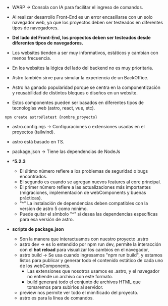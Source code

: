 
- WARP -> Consola con IA para facilitar el ingreso de comandos.
- Al realizar desarrollo Front-End es un error encasillarse con un solo navegador web, ya que los proyectos deben ser testeados en diferentes tipos de navegadores.

- **Del lado del Front-End, los proyectos deben ser testeados desde diferentes tipos de navegadores.**

- Los websites tienden a ser muy informativos, estáticos y cambian con menos frecuencia.
- En los websites la lógica del lado del backend no es muy prioritaria.
- Astro también sirve para simular la experiencia de un BackOffice.

- Astro ha ganado popularidad porque se centra en la componentización y reusabilidad de distintos bloques o diseños en un website.
- Estos componentes pueden ser basados en diferentes tipos de tecnologías web (astro, react, vue, etc).

```
npm create astro@latest {nombre_proyecto}
```

- astro.config.mjs -> Configuraciones o extensiones usadas en el proyectos (tailwind).
- astro está basado en TS.
- package.json -> Tiene las dependencias de NodeJs

- **^5.2.3** 
	- El último número refiere a los problemas de seguridad o bugs encontrados.
	- El segundo es cuando se agregan nuevos features al core principal.
	- El primer número refiere a las actualizaciones más importantes (migraciones, implementación de webComponents y buenas prácticas).
	- "^" La instalación de dependencias deben compatibles con la version de astro 5 como mínimo.
	- Puede quitar el símbolo "^" si desea las dependencias específicas para esa versión de astro.

- **scripts de package.json**
	- Son la manera que interactuamos con nuestro proyecto .astro
	- astro dev -> es lo entendido por npm run dev, permite la interacción con el **hot reload** para visualizar los cambios en el navegador,
	- astro build -> Se usa cuando ingresamos "npm run build", y estamos listos para publicar y generar todo el contenido estático de cada uno de los webComponents.
		- Las extensiones que nosotros usamos es .astro, y el navegador no entiende un archivo con este formato.
		- build generará todo el conjunto de archivos HTML que tomaremos para subirlos al servidor.
	- preview nos permite ver todo el mimificado del proyecto.
	- astro es para la línea de comandos.

















